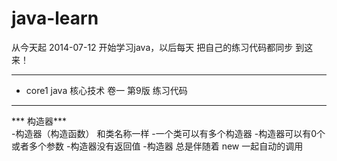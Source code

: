 java-learn
==========

从今天起 2014-07-12 开始学习java，以后每天 把自己的练习代码都同步 到这来！

---
- core1 java 核心技术 卷一  第9版  练习代码

---

*** 构造器***   
-构造器（构造函数） 和类名称一样 
-一个类可以有多个构造器
-构造器可以有0个或者多个参数 
-构造器没有返回值 
-构造器 总是伴随着 new 一起自动的调用
